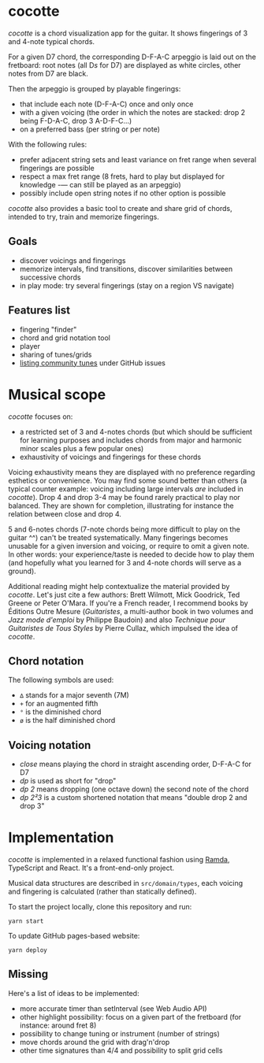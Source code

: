 # cocotte

*cocotte* is a chord visualization app for the guitar. It shows fingerings of 3 and 4-note typical chords.

For a given D7 chord, the corresponding D-F-A-C arpeggio is laid out on the fretboard: root notes (all D*s* for D7) are displayed as white circles, other notes from D7 are black.

Then the arpeggio is grouped by playable fingerings:

- that include each note (D-F-A-C) once and only once
- with a given voicing (the order in which the notes are stacked: drop 2 being F-D-A-C, drop 3 A-D-F-C...)
- on a preferred bass (per string or per note)

With the following rules:

- prefer adjacent string sets and least variance on fret range when several fingerings are possible
- respect a max fret range (8 frets, hard to play but displayed for knowledge -— can still be played as an arpeggio)
- possibly include open string notes if no other option is possible

*cocotte* also provides a basic tool to create and share grid of chords, intended to try, train and memorize fingerings.

## Goals

- discover voicings and fingerings
- memorize intervals, find transitions, discover similarities between successive chords
- in play mode: try several fingerings (stay on a region VS navigate)

## Features list

- fingering "finder"
- chord and grid notation tool
- player
- sharing of tunes/grids
- [listing community tunes](https://github.com/silently/cocotte/issues?q=is%3Aopen+label%3Atune+sort%3Areactions-%2B1-desc) under GitHub issues

# Musical scope

*cocotte* focuses on:

- a restricted set of 3 and 4-notes chords (but which should be sufficient for learning purposes and includes chords from major and harmonic minor scales plus a few popular ones)
- exhaustivity of voicings and fingerings for these chords

Voicing exhaustivity means they are displayed with no preference regarding esthetics or convenience. You may find some sound better than others (a typical counter example: voicing including large intervals _are_ included in *cocotte*). Drop 4 and drop 3-4 may be found rarely practical to play nor balanced. They are shown for completion, illustrating for instance the relation between close and drop 4.

5 and 6-notes chords (7-note chords being more difficult to play on the guitar ^^) can't be treated systematically. Many fingerings becomes unusable for a given inversion and voicing, or require to omit a given note. In other words: your experience/taste is needed to decide how to play them (and hopefully what you learned for 3 and 4-note chords will serve as a ground).

Additional reading might help contextualize the material provided by *cocotte*. Let's just cite a few authors: Brett Wilmott, Mick Goodrick, Ted Greene or Peter O'Mara. If you're a French reader, I recommend books by Éditions Outre Mesure (_Guitaristes_, a multi-author book in two volumes and _Jazz mode d'emploi_ by Philippe Baudoin) and also _Technique pour Guitaristes de Tous Styles_ by Pierre Cullaz, which impulsed the idea of *cocotte*.

## Chord notation

The following symbols are used:

- `∆` stands for a major seventh (7M)
- `+` for an augmented fifth
- `°` is the diminished chord
- `ø` is the half diminished chord 

## Voicing notation

- *close* means playing the chord in straight ascending order, D-F-A-C for D7
- *dp* is used as short for "drop"
- *dp 2* means dropping (one octave down) the second note of the chord
- *dp 2²3* is a custom shortened notation that means "double drop 2 and drop 3"

# Implementation

*cocotte* is implemented in a relaxed functional fashion using [Ramda](https://ramdajs.com/), TypeScript and React. It's a front-end-only project.

Musical data structures are described in `src/domain/types`, each voicing and fingering is calculated (rather than statically defined).

To start the project locally, clone this repository and run:

```
yarn start
```

To update GitHub pages-based website:

```
yarn deploy
```

## Missing

Here's a list of ideas to be implemented:

- more accurate timer than setInterval (see Web Audio API)
- other highlight possibility: focus on a given part of the fretboard (for instance: around fret 8)
- possibility to change tuning or instrument (number of strings)
- move chords around the grid with drag'n'drop
- other time signatures than 4/4 and possibility to split grid cells
